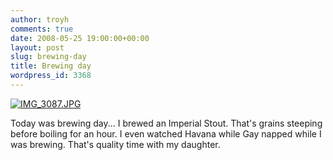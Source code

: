 ```yaml
---
author: troyh
comments: true
date: 2008-05-25 19:00:00+00:00
layout: post
slug: brewing-day
title: Brewing day
wordpress_id: 3368
---
```


[![IMG_3087.JPG](http://farm3.static.flickr.com/2165/2524914078_c5671b75a0.jpg)](http://www.flickr.com/photos/troyh/2524914078/)

Today was brewing day... I brewed an Imperial Stout. That's grains steeping before boiling for an hour. I even watched Havana while Gay napped while I was brewing. That's quality time with my daughter.
